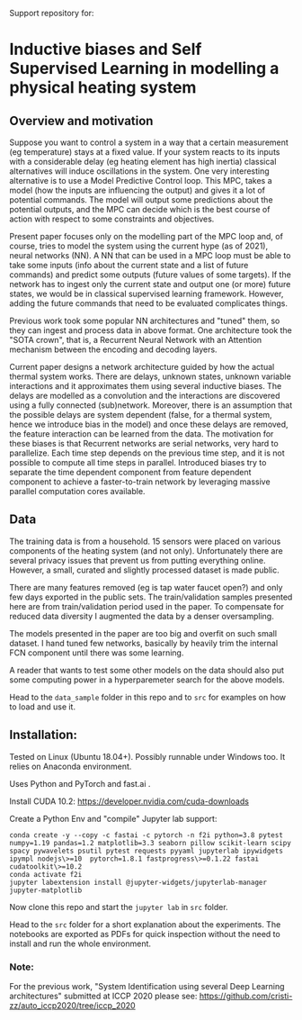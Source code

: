 Support repository for:
# Inductive biases and Self Supervised Learning in modelling a physical heating system

## Overview and motivation

Suppose you want to control a system in a way that a certain measurement (eg temperature) stays at a fixed value. If your system 
reacts to its inputs with a considerable delay (eg heating element has high inertia) classical alternatives will induce 
oscillations in the system. One very interesting alternative is to use a Model Predictive Control loop. This MPC, takes
a model (how the inputs are influencing the output) and gives it a lot of potential commands. The model will output some
predictions about the potential outputs, and the MPC can decide which is the best course of action with respect to some 
constraints and objectives. 

Present paper focuses only on the modelling part of the MPC loop and, of course, tries to model the system using the current
hype (as of 2021), neural networks (NN). A NN that can be used in a MPC loop must be able to take some inputs (info about
the current state and a list of future commands) and predict some outputs (future values of some targets). If the network
has to ingest only the current state and output one (or more) future states, we would be in classical supervised learning
framework. However, adding the future commands that need to be evaluated complicates things. 

Previous work took some popular NN architectures and "tuned" them, so they can ingest and process data in above format. 
One architecture took the "SOTA crown", that is, a Recurrent Neural Network with an Attention mechanism between the encoding
and decoding layers. 

Current paper designs a network architecture guided by how the actual thermal system works. There are delays, unknown states,
unknown variable interactions and it approximates them using several inductive biases. The delays are modelled as a convolution and
the interactions are discovered using a fully connected (sub)network. Moreover, there is an assumption that the possible delays
are system dependent (false, for a thermal system, hence we introduce bias in the model) and once these delays are removed,
the feature interaction can be learned from the data. The motivation for these biases is that Recurrent networks are serial
networks, very hard to parallelize. Each time step depends on the previous time step, and it is not possible to compute
all time steps in parallel. Introduced biases try to separate the time dependent component from feature dependent 
component to achieve a faster-to-train network by leveraging massive parallel computation cores available.

## Data

The training data is from a household. 15 sensors were placed on various components of the heating system (and not only).
Unfortunately there are several privacy issues that prevent us from putting everything online. However, a small, curated
and slightly processed dataset is made public.

There are many features removed (eg is tap water faucet open?) and only few days exported in the public sets. 
The train/validation samples presented here are from train/validation period used in the paper. To compensate for reduced
data diversity I augmented the data by a denser oversampling. 

The models presented in the paper are too big and overfit on such small dataset. I hand tuned few networks, basically by
heavily trim the internal FCN component until there was some learning.

A reader that wants to test some other models on the data should also put some computing power in a hyperparemeter 
search for the above models.

Head to the ``data_sample`` folder in this repo and to ``src`` for examples on how to load and use it.

## Installation:

Tested on Linux (Ubuntu 18.04+). Possibly runnable under Windows too. It relies on Anaconda environment.

Uses Python and PyTorch and fast.ai . 

Install CUDA 10.2: https://developer.nvidia.com/cuda-downloads

Create a Python Env and "compile" Jupyter lab support:

    conda create -y --copy -c fastai -c pytorch -n f2i python=3.8 pytest numpy=1.19 pandas=1.2 matplotlib=3.3 seaborn pillow scikit-learn scipy spacy pywavelets psutil pytest requests pyyaml jupyterlab ipywidgets ipympl nodejs\>=10  pytorch=1.8.1 fastprogress\>=0.1.22 fastai cudatoolkit\>=10.2 
    conda activate f2i
    jupyter labextension install @jupyter-widgets/jupyterlab-manager jupyter-matplotlib


Now clone this repo and start the ``jupyter lab`` in ``src`` folder.

Head to the  ``src`` folder for a short explanation about the experiments. The notebooks are exported as PDFs for quick inspection
without the need to install and run the whole environment.

### Note: 

For the previous work, "System Identification using several Deep Learning architectures" submitted at ICCP 2020 please see: https://github.com/cristi-zz/auto_iccp2020/tree/iccp_2020  
